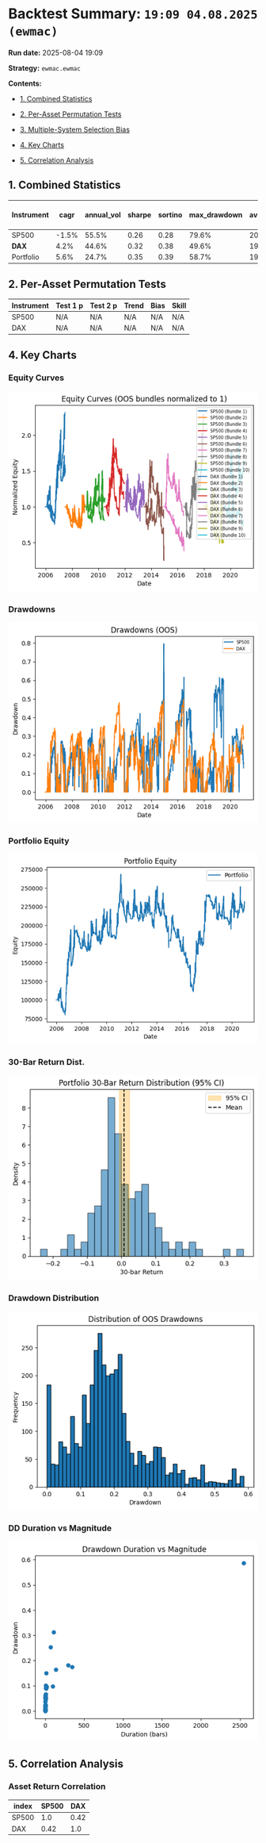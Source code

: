 # Backtest Summary: `19:09 04.08.2025 (ewmac)`

**Run date:** 2025-08-04 19:09

**Strategy:** `ewmac.ewmac`



**Contents:**

- [1. Combined Statistics](#1-combined-statistics)

- [2. Per-Asset Permutation Tests](#2-per-asset-permutation-tests)

- [3. Multiple-System Selection Bias](#3-multiple-system-selection-bias)

- [4. Key Charts](#4-key-charts)

- [5. Correlation Analysis](#5-correlation-analysis)



## 1. Combined Statistics

| Instrument | cagr | annual_vol | sharpe | sortino | max_drawdown | avg_drawdown | avg_dd_duration | profit_factor | expectancy | win_rate | std_daily | 5th pctile | 95th pctile | avg_win | avg_loss | max_loss_pct | Cost %/Trade | Sharpe (no cost) |
| --- | --- | --- | --- | --- | --- | --- | --- | --- | --- | --- | --- | --- | --- | --- | --- | --- | --- | --- |
| SP500 | -1.5% | 55.5% | 0.26 | 0.28 | 79.6% | 20.5% | 29.22 | 1.04 | 31.02 | 78.3% | 0.03 | -5.0% | 5.3% | 2.2% | -2.2% | -40.2% | 0.2% | 0.30 |
| **DAX** | 4.2% | 44.6% | 0.32 | 0.38 | 49.6% | 19.4% | 26.69 | 1.05 | 122.01 | 207.0% | 0.03 | -4.4% | 4.4% | 2.1% | -2.0% | -22.3% | 0.1% | 0.34 |
| Portfolio | 5.6% | 24.7% | 0.35 | 0.39 | 58.7% | 19.8% | 79.83 | 1.04 | 37.72 | 52.2% | 0.02 | N/A | N/A | N/A | N/A | N/A | N/A | N/A |



## 2. Per-Asset Permutation Tests

| Instrument | Test 1 p | Test 2 p | Trend | Bias | Skill |
| --- | --- | --- | --- | --- | --- |
| SP500 | N/A | N/A | N/A | N/A | N/A |
| DAX | N/A | N/A | N/A | N/A | N/A |



## 4. Key Charts

### Equity Curves

![Equity Curves](equity_all_bundles.png)



### Drawdowns

![Drawdowns](drawdown_all_bundles.png)



### Portfolio Equity

![Portfolio Equity](portfolio/portfolio_equity.png)



### 30-Bar Return Dist.

![30-Bar Return Dist.](portfolio/portfolio_30bar_return_distribution.png)



### Drawdown Distribution

![Drawdown Distribution](portfolio/drawdown_distribution.png)



### DD Duration vs Magnitude

![DD Duration vs Magnitude](portfolio/dd_duration_vs_magnitude.png)



## 5. Correlation Analysis

### Asset Return Correlation

| index | SP500 | DAX |
| --- | --- | --- |
| SP500 | 1.0 | 0.42 |
| DAX | 0.42 | 1.0 |

